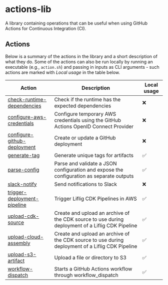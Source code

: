 # actions-lib

A library containing operations that can be useful when using GitHub Actions for Continuous Integration (CI).

## Actions

Below is a summary of the actions in the library and a short description of what they do. Some of the actions can also be run locally by running an executable (e.g., `action.sh`) and passing in inputs as CLI arguments - such actions are marked with _Local usage_ in the table below.

<!-- ACTION_TABLE_START -->
| Action | Description | Local usage |
| --- | --- | --- |
| [check-runtime-dependencies](check-runtime-dependencies/action.yml) | Check if the runtime has the expected dependencies | ❌ |
| [configure-aws-credentials](configure-aws-credentials/action.yml) | Configure temporary AWS credentials using the GitHub Actions OpenID Connect Provider | ❌ |
| [configure-github-deployment](configure-github-deployment/action.yml) | Create or update a GitHub deployment | ❌ |
| [generate-tag](generate-tag/action.yml) | Generate unique tags for artifacts | ✅ |
| [parse-config](parse-config/action.yml) | Parse and validate a JSON configuration and expose the configuration as separate outputs | ✅ |
| [slack-notify](slack-notify/action.yml) | Send notifications to Slack | ❌ |
| [trigger-deployment-pipeline](trigger-deployment-pipeline/action.yml) | Trigger Liflig CDK Pipelines in AWS | ✅ |
| [upload-cdk-source](upload-cdk-source/action.yml) | Create and upload an archive of the CDK source to use during deployment of a Liflig CDK Pipeline | ✅ |
| [upload-cloud-assembly](upload-cloud-assembly/action.yml) | Create and upload an archive of the CDK source to use during deployment of a Liflig CDK Pipeline | ✅ |
| [upload-s3-artifact](upload-s3-artifact/action.yml) | Upload a file or directory to S3 | ✅ |
| [workflow-dispatch](workflow-dispatch/action.yml) | Starts a GitHub Actions workflow through workflow_dispatch | ✅ |
<!-- ACTION_TABLE_END -->

